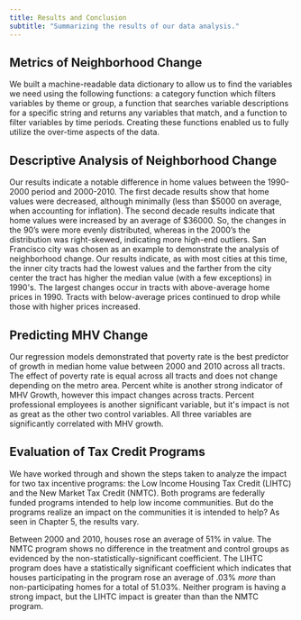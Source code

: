 ```yaml
---
title: Results and Conclusion
subtitle: "Summarizing the results of our data analysis."
---
```


## Metrics of Neighborhood Change

We built a machine-readable data dictionary to allow us to find the variables we need using the following functions: a category function which filters variables by theme or group, a function that searches variable descriptions for a specific string and returns any variables that match, and a function to filter variables by time periods. Creating these functions enabled us to fully utilize the over-time aspects of the data. 

## Descriptive Analysis of Neighborhood Change

Our results indicate a notable difference in home values between the 1990-2000 period and 2000-2010. The first decade results show that home values were decreased, although minimally (less than $5000 on average, when accounting for inflation). The second decade results indicate that home values were increased by an average of $36000. So, the changes in the 90’s were more evenly distributed, whereas in the 2000’s the distribution was right-skewed, indicating more high-end outliers. San Francisco city was chosen as an example to demonstrate the analysis of neighborhood change. Our results indicate, as with most cities at this time, the inner city tracts had the lowest values and the farther from the city center the tract has higher the median value (with a few exceptions) in 1990's. The largest changes occur in tracts with above-average home prices in 1990. Tracts with below-average prices continued to drop while those with higher prices increased.

## Predicting MHV Change

Our regression models demonstrated that poverty rate is the best predictor of growth in median home value between 2000 and 2010 across all tracts. The effect of poverty rate
is equal across all tracts and does not change depending on the metro area. Percent white is another strong indicator of MHV Growth, however this impact changes across tracts. 
Percent professional employees is another significant variable, but it's impact is not as great as the other two control variables. All three variables are significantly 
correlated with MHV growth.


## Evaluation of Tax Credit Programs

We have worked through and shown the steps taken to analyze the impact for two tax incentive programs: the Low Income Housing Tax Credit (LIHTC) and the New Market Tax Credit (NMTC). Both programs are federally funded programs intended to help low income communities. But do the programs realize an impact on the communities it is intended to help? As seen in Chapter 5, the results vary.  

Between 2000 and 2010, houses rose an average of 51% in value. The NMTC program shows no difference in the treatment and control groups as evidenced by the non-statistically-significant coefficient. The LIHTC program does have a statistically significant coefficient which indicates that houses participating in the program rose an average of .03% *more* than non-participating homes for a total of 51.03%. Neither program is having a strong impact, but the LIHTC impact is greater than than the NMTC program.
